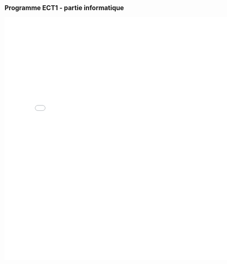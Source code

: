 

## Programme ECT1 - partie informatique
<embed src="/data/prog1A.pdf" type="application/pdf" width="800px" height="800px"/>
